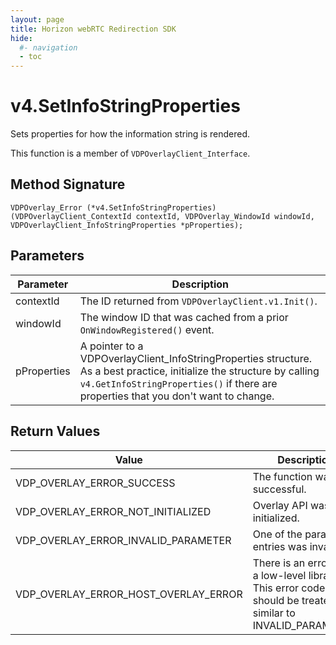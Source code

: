 ```yaml
---
layout: page
title: Horizon webRTC Redirection SDK
hide:
  #- navigation
  - toc
---
```

# v4.SetInfoStringProperties

Sets properties for how the information string is rendered.

This function is a member of `VDPOverlayClient_Interface`.

## Method Signature
```
VDPOverlay_Error (*v4.SetInfoStringProperties)(VDPOverlayClient_ContextId contextId, VDPOverlay_WindowId windowId, VDPOverlayClient_InfoStringProperties *pProperties); 
```

## Parameters

| Parameter | Description |
| --------- | ----------- |
| contextId | The ID returned from `VDPOverlayClient.v1.Init()`. |
| windowId | The window ID that was cached from a prior `OnWindowRegistered()` event. |
| pProperties | A pointer to a VDPOverlayClient_InfoStringProperties structure. As a best practice, initialize the structure by calling `v4.GetInfoStringProperties()` if there are properties that you don't want to change. |

## Return Values

| Value | Description |
| ----- | ----------- |
| VDP_OVERLAY_ERROR_SUCCESS | The function was successful. |
| VDP_OVERLAY_ERROR_NOT_INITIALIZED	| Overlay API was not initialized. |
| VDP_OVERLAY_ERROR_INVALID_PARAMETER | One of the parameter entries was invalid. |
| VDP_OVERLAY_ERROR_HOST_OVERLAY_ERROR | There is an error with a low-level library. This error code should be treated as similar to INVALID_PARAMETER. |

